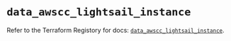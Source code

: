 # `data_awscc_lightsail_instance`

Refer to the Terraform Registory for docs: [`data_awscc_lightsail_instance`](https://registry.terraform.io/providers/hashicorp/awscc/0.70.0/docs/data-sources/lightsail_instance).
